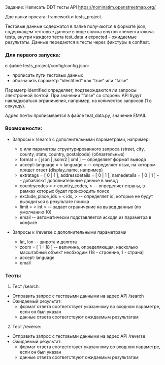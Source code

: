 

Задание: Написать DDT тесты  API https://nominatim.openstreetmap.org/

Две папки проекта: framework и tests_project.

Тестовые данные содержатся в папке  получаются в формате json, содержащем тестовые данные в виде списка внутри элемента ключа
tests, внутри каждого теста test_data и expected - ожидаемые результаты. Данные передаются в тесты через фикстуры в conftest.

### Для первого запуска:

в файле tests_project/config/config.json:
* прописать пути тестовых данных
* обозначить параметр "identified" как "true" или "false"

Параметр identified определяет, подтверждаются ли запросы электронной почтой. 
При значении "false" со стороны API будут накладываться ограничения, например, на количество запросов (1 в секунду).

Адрес почты прописывается в файле teat_data.py, значение EMAIL.

### Возможности:

* Запросы к /search c дополнительными параметрами, например:
  * q или параметры структурированного запроса (street, city, county, state, country, postalcode) (обязательные)
  * format = [ json | jsonv2 | xml ] -- определяет формат вывода
  * accept-language = < language > -- определяет язык, на котором придет ответ (display_name, например)
  * extratags = [ 0 | 1 ], addressdetails = [ 0 | 1 ], namedetails = [ 0 | 1 ] -- добавляют дополнительные данные в вывод
  * countrycodes = < country_codes,  > -- определяет страны, в рамках которых будет происходить поиск
  * exclude_place_ids = < ids, > -- определяет id, которые не будут выводиться в результате поиска
  * limit = < int > -- задает ограничение на  вывод данных (по умолчанию 10)
  * email -- автоматически подставляется исходя из параметра в конфиге

* Запросы к /reverse c дополнительными параметрами
  * lat, lon -- широта и долгота
  * zoom = [ 1 - 18 ] -- величина, определяющая, насколько масштабный объект необходим (18 - строение, 1 - страна)
  * accept-language
  * email

### Тесты

1. Тест /search:
* Отправить запрос с тестовыми данными на адрес API /search
* Ожидаемый результат:
  * формат ответа соответствует указанному во входном параметре, если он был указан
  * данные ответа соответствуют ожидаемым результатам
2. Тест /reverse:
* Отправить запрос с тестовыми данными на адрес API /reverse
* Ожидаемый результат:
  * формат ответа соответствует указанному во входном параметре, если он был указан
  * данные ответа соответствуют ожидаемым результатам